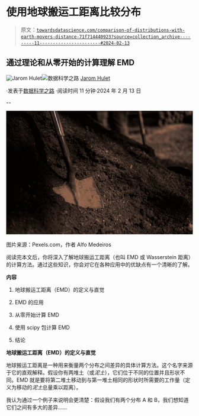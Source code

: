 # 使用地球搬运工距离比较分布

> 原文：[`towardsdatascience.com/comparison-of-distributions-with-earth-movers-distance-71f714440923?source=collection_archive---------11-----------------------#2024-02-13`](https://towardsdatascience.com/comparison-of-distributions-with-earth-movers-distance-71f714440923?source=collection_archive---------11-----------------------#2024-02-13)

## 通过理论和从零开始的计算理解 EMD

[](https://medium.com/@jarom.hulet?source=post_page---byline--71f714440923--------------------------------)![Jarom Hulet](https://medium.com/@jarom.hulet?source=post_page---byline--71f714440923--------------------------------)[](https://towardsdatascience.com/?source=post_page---byline--71f714440923--------------------------------)![数据科学之路](https://towardsdatascience.com/?source=post_page---byline--71f714440923--------------------------------) [Jarom Hulet](https://medium.com/@jarom.hulet?source=post_page---byline--71f714440923--------------------------------)

·发表于[数据科学之路](https://towardsdatascience.com/?source=post_page---byline--71f714440923--------------------------------) ·阅读时间 11 分钟·2024 年 2 月 13 日

--

![](img/a17e6c2e648dc74d7eefcf14ffebd8ac.png)

图片来源：Pexels.com，作者 Alfo Medeiros

阅读完本文后，你将深入了解地球搬运工距离（也叫 EMD 或 Wasserstein 距离）的计算方法。通过这些知识，你会对它在各种应用中的优缺点有一个清晰的了解。

**内容**

1.  地球搬运工距离（EMD）的定义与直觉

1.  EMD 的应用

1.  从零开始计算 EMD

1.  使用 scipy 包计算 EMD

1.  结论

**地球搬运工距离（EMD）的定义与直觉**

地球搬运工距离是一种用来衡量两个分布之间差异的具体计算方法。这个名字来源于它的直观解释。假设你有两堆土（或*泥土*），它们位于不同的位置并且形状不同。EMD 就是要将第二堆土移动到与第一堆土相同的形状时所需要的工作量（定义为移动的*泥土*总量乘以距离）。

我认为通过一个例子来说明会更清楚：假设我们有两个分布 A 和 B，我们想知道它们之间有多大的差异……
